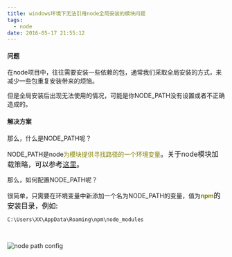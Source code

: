 ```yaml
---
title: windows环境下无法引用node全局安装的模块问题
tags:
  - node
date: 2016-05-17 21:55:12
---
```


#### **问题**

在node项目中，往往需要安装一些依赖的包，通常我们采取全局安装的方式，来减少一些包重复安装带来的烦恼。<!--more-->

但是全局安装后出现无法使用的情况，可能是你NODE_PATH没有设置或者不正确造成的。

#### **解决方案**

那么，什么是NODE_PATH呢？

NODE_PATH是node<span style="font-size: 14px; color: #808000;">为模块提供寻找路径的一个环境变量<span style="color: #000000; font-size: 16px;">。</span></span><span style="font-size: 14px;"><span style="font-size: 16px;">关于node模块加载策略，</span></span><span style="font-size: 14px; color: #808000;"><span style="color: #000000; font-size: 16px;">可以参考[这里](http://www.infoq.com/cn/articles/nodejs-module-mechanism/)。</span></span>

那么，如何配置NODE_PATH呢？

很简单，只需要在环境变量中新添加一个名为NODE_PATH的变量，值为<span style="color: #808000; font-size: 14px;">**npm**<span style="color: #000000; font-size: 16px;">的安装目录，例如:</span></span>

` C:\Users\XX\AppData\Roaming\npm\node_modules `

&nbsp;

![node path config](/images/NODE_PATH_CONFIG.png)
